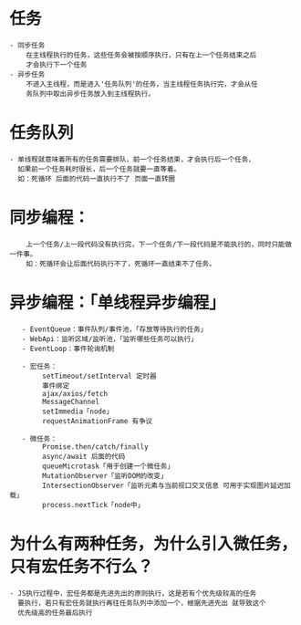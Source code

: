 # 任务
    - 同步任务
        在主线程执行的任务，这些任务会被按顺序执行，只有在上一个任务结束之后
        才会执行下一个任务
    - 异步任务
        不进入主线程，而是进入'任务队列'的任务，当主线程任务执行完，才会从任
        务队列中取出异步任务放入到主线程执行。

# 任务队列
    - 单线程就意味着所有的任务需要排队，前一个任务结束，才会执行后一个任务，
      如果前一个任务耗时很长，后一个任务就要一直等着。
      如：死循环 后面的代码一直执行不了 页面一直转圈     


# 同步编程：
        上一个任务/上一段代码没有执行完，下一个任务/下一段代码是不能执行的，同时只能做一件事。
        如：死循环会让后面代码执行不了，死循环一直结束不了任务。

# 异步编程：「单线程异步编程」
       - EventQueue：事件队列/事件池，「存放等待执行的任务」
       - WebApi：监听区域/监听池，「监听哪些任务可以执行」
       - EventLoop：事件轮询机制

       - 宏任务：
            setTimeout/setInterval 定时器
            事件绑定
            ajax/axios/fetch
            MessageChannel
            setImmedia「node」
            requestAnimationFrame 有争议

       - 微任务：
            Promise.then/catch/finally
            async/await 后面的代码
            queueMicrotask「用于创建一个微任务」
            MutationObserver「监听DOM的改变」
            IntersectionObserver「监听元素与当前视口交叉信息 可用于实现图片延迟加载」
            process.nextTick「node中」

# 为什么有两种任务，为什么引入微任务，只有宏任务不行么？
    - JS执行过程中，宏任务都是先进先出的原则执行，这是若有个优先级较高的任务
      要执行，若只有宏任务就执行再往任务队列中添加一个，根据先进先出 就导致这个
      优先级高的任务最后执行